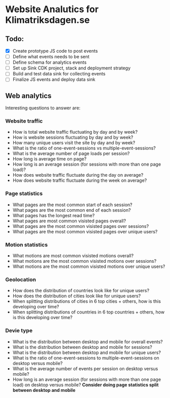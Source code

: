 # Website Analutics for Klimatriksdagen.se

## Todo: 

- [x] Create prototype JS code to post events 
- [ ] Define what events needs to be sent 
- [ ] Define schema for analytics events  
- [ ] Set up Sink CDK project, stack and deployment strategy
- [ ] Build and test data sink for collecting events
- [ ] Finalize JS events and deploy data sink

## Web analytics 

Interesting questions to answer are:


### Website traffic
- How is total website traffic fluctuating by day and by week? 
- How is website sessions fluctuating by day and by week?
- How many unique users visit the site by day and by week?
- What is the ratio of one-event-sessions vs multiple-event-sessions?
- What is the average number of page loads per session?
- How long is average time on page?
- How long is an average session (for sessions with more than one page load)?
- How does website traffic fluctuate during the day on average?
- How does website traffic fluctuate during the week on average?

### Page statistics 
- What pages are the most common start of each session?
- What pages are the most common end of each session?
- What pages has the longest read time?
- What pages are most common visisted pages overall?
- What pages are the most common visisted pages over sessions? 
- What pages are the most common visisted pages over unique users? 

### Motion statistics 
- What motions are most common visisted motions overall?
- What motions are the most common visisted motions over sessions? 
- What motions are the most common visisted motions over unique users? 

### Geolocation
- How does the distribution of countries look like for unique users?
- How does the distribution of cities look like for unique users?
- When splitting distributions of cities in 6 top cities + others, how is this developing over time?
- When splitting distributions of countries in 6 top countries + others, how is this developing over time?

### Devie type
- What is the distribution between desktop and mobile for overall events?
- What is the distribution between desktop and mobile for sessions?
- What is the distribution between desktop and mobile for unique users?
- What is the ratio of one-event-sessions to multiple-event-sessions on desktop versus mobile?
- What is the average number of events per session on desktop versus mobile?
- How long is an average session (for sessions with more than one page load) on desktop versus mobile?
**Consider doing page statistics split between desktop and mobile**

